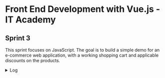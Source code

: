 # Front End Development with Vue.js - IT Academy

## **Sprint 3**

This sprint focuses on JavaScript. The goal is to build a simple demo for an e-commerce web application, with a working shopping cart and applicable discounts on the products.

<details>
<summary>Log</summary>

### ⭐ **Level 1** ⭐

**— Exercise 1**

Make the `buy()` function, which lets users add products to the shopping cart.

##### ✅ Finished: 20/01/2023

**— Exercise 2**

Make the `cleanCart()` function, which lets users empty the shopping cart.

##### ✅ Finished: 20/01/2023

**— Exercise 3**

Make the `calculateTotal()` function, which adds the price of every product in the shopping cart.

##### ✅ Finished: 20/01/2023

**— Exercise 4**

Make the `generateCart()` function, which generates an updated version of the shopping cart list but without repeated products (instead, it shows the quantity of each product.)

##### ✅ Finished: 22/01/2023

**— Exercise 5**

Make the `applyPromotionsCart()` function, which calculates the subtotal of certain products if promotions are applicable.

##### ✅ Finished: 23/01/2023

**— Exercise 6**

Make the `printCart()` function, which dinamically shows the user's cart list upon clicking the cart button at the top. Since the function was very long and did a lot of stuff, I broke it up into smaller functions.

✏️**Notes:**

- I learned that you can use the logical OR operator (`||`) instead of the ternary operator (`? :`) in certain circumstances, and it's more concise and easier to read.

##### ✅ Finished: 27/01/2023

**— Exercise 7**

Validate the checkout form.

✏️**Notes:**

- I started using [JS modules](https://developer.mozilla.org/en-US/docs/Web/JavaScript/Guide/Modules) to organize my code a little better, since I wanted to have a few helper functions in their own separate file. When using modules, it's important to run the files through a server or else it won't work properly. You also need to include `type="module"` in the `<script>` element.

##### ✅ Finished: 31/01/2023

</details>
